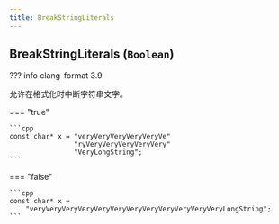 ```yaml
---
title: BreakStringLiterals
---
```


## BreakStringLiterals (`Boolean`)

??? info
    clang-format 3.9

允许在格式化时中断字符串文字。

=== "true"

    ```cpp
    const char* x = "veryVeryVeryVeryVeryVe"
                    "ryVeryVeryVeryVeryVery"
                    "VeryLongString";
    ```

=== "false"

    ```cpp
    const char* x =
        "veryVeryVeryVeryVeryVeryVeryVeryVeryVeryVeryVeryLongString";
    ```
